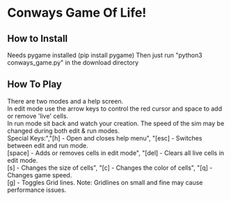 # Conways Game Of Life!</br>
## How to Install
Needs pygame installed (pip install pygame)
Then just run "python3 conways_game.py" in the download directory

## How To Play
There are two modes and a help screen. </br>
In edit mode use the arrow keys to control the red cursor and space to add or remove 'live' cells.</br>
In run mode sit back and watch your creation. The speed of the sim may be changed during both edit & run modes.</br>
Special Keys:","[h] - Open and closes help menu", "[esc] - Switches between edit and run mode.</br>
[space] - Adds or removes cells in edit mode", "[del] - Clears all live cells in edit mode. </br>
[s] - Changes the size of cells", "[c] - Changes the color of cells", "[q] - Changes game speed. </br>
[g] - Toggles Grid lines. Note: Gridlines on small and fine may cause performance issues. </br>
